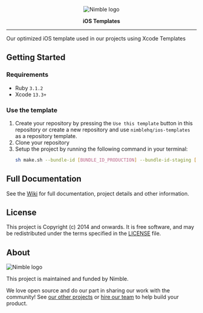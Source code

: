 <p align="center">
    <picture>
      <source media="(prefers-color-scheme: dark)" srcset="https://assets.nimblehq.co/logo/dark/logo-dark-text-320.png">
      <img alt="Nimble logo" src="https://assets.nimblehq.co/logo/light/logo-light-text-320.png">
    </picture>
</p>

<p align="center">
  <strong>iOS Templates</strong>
</p>

---

Our optimized iOS template used in our projects using Xcode Templates

## Getting Started

### Requirements

- Ruby `3.1.2`
- Xcode `13.3+`

### Use the template

1. Create your repository by pressing the `Use this template` button in this repository or create a new repository and use `nimblehq/ios-templates` as a repository template.
2. Clone your repository
3. Setup the project by running the following command in your terminal:
    ```bash
    sh make.sh --bundle-id [BUNDLE_ID_PRODUCTION] --bundle-id-staging [BUNDLE_ID_STAGING] --project-name [PROJECT_NAME]
    ```

## Full Documentation

See the [Wiki](https://github.com/nimblehq/ios-templates/wiki/) for full documentation, project details and other information.

## License

This project is Copyright (c) 2014 and onwards. It is free software,
and may be redistributed under the terms specified in the [LICENSE] file.

[LICENSE]: /LICENSE

## About

<picture>
      <source media="(prefers-color-scheme: dark)" srcset="https://assets.nimblehq.co/logo/dark/logo-dark-text-160.png">
      <img alt="Nimble logo" src="https://assets.nimblehq.co/logo/light/logo-light-text-160.png">
</picture>

This project is maintained and funded by Nimble.

We love open source and do our part in sharing our work with the community!
See [our other projects][community] or [hire our team][hire] to help build your product.

[community]: https://github.com/nimblehq
[hire]: https://nimblehq.co/